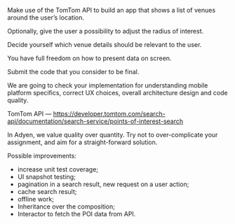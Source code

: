 Make use of the TomTom API to build an app that shows a list of venues around the user’s location. 

Optionally, give the user a possibility to adjust the radius of interest. 

Decide yourself which venue details should be relevant to the user. 

You have full freedom on how to present data on screen. 

Submit the code that you consider to be final. 

We are going to check your implementation for understanding mobile platform specifics, correct UX choices, overall architecture design and code quality. 


TomTom API —
https://developer.tomtom.com/search-api/documentation/search-service/points-of-interest-search


In Adyen, we value quality over quantity. Try not to over-complicate your assignment, and aim for a straight-forward solution.


Possible improvements:

- increase unit test coverage;
- UI snapshot testing;
- pagination in a search result, new request on a user action;
- cache search result;
- offline work;
- Inheritance over the composition;
- Interactor to fetch the POI data from API.
